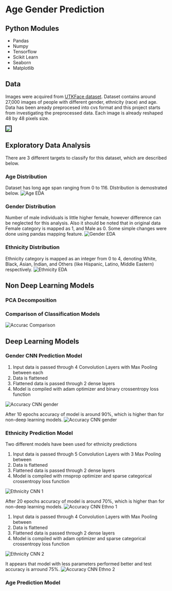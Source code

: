# Age Gender Prediction 

## Python Modules 
* Pandas
* Numpy
* Tensorflow
* Scikit Learn
* Seaborn
* Matplotlib

## Data  
Images were acquired from [UTKFace dataset](https://susanqq.github.io/UTKFace/). Dataset contains around 27,000 images of people with different gender, ethnicity (race) and age. Data has been aready preprocesed into cvs format and this project starts from investigating the preprocessed data. Each image is already reshaped 48 by 48 pixels size. 

<img src="images/random_images_1.png" border="2">

## Exploratory Data Analysis
There are 3 different targets to classify for this dataset, which are described below. 

### Age Distribution
Dataset has long age span ranging from 0 to 116. DIstribution is demostrated below. 
![Age EDA](images/Ages_EDA.png)

### Gender Distribution
Number of male individuals is little higher female, however difference can be neglected for this analysis. Also it should be noted that in original data Female category is mapped as 1, and Male as 0. Some simple changes were done using pandas mapping feature. 
![Gender EDA](images/Gender_EDA.png)


### Ethnicity Distribution
Ethnicity category is mapped as an integer from 0 to 4, denoting  White, Black, Asian, Indian, and Others (like Hispanic, Latino, Middle Eastern) respectively. 
![Ethnicity EDA](images/Ethnicity_EDA.png)

## Non Deep Learning Models

### PCA Decomposition

### Comparison of Classification Models
![Accurac Comparison](images/Accuracy_comparision_.png)

## Deep Learning Models

### Gender CNN Prediction Model
1. Input data is passed through 4 Convolution Layers with Max Pooling between each
2. Data is flattened
3. Flattened data is passed through 2 dense layers
4. Model is compiled with adam optimizer and binary crossentropy loss function

![Accuracy CNN gender](images/gender_cnn.png)

After 10 epochs accuracy of model is around 90%, which is higher than for non-deep learning models.
![Accuracy CNN gender](images/Accuracy_cnn_gender.png)

### Ethnicity Prediction Model
Two different models have been used for ethnicity predictions
1. Input data is passed through 5 Convolution Layers with 3 Max Pooling between 
2. Data is  flattened
3. Flattened data is passed through 2 dense layers
4. Model is compiled with rmsprop optimizer and sparse categorical crossentropy loss function

![Ethnicity CNN 1](images/Ethno_cnn_1.png)

After 20 epochs accuracy of model is around 70%, which is higher than for non-deep learning models.
![Accuracy CNN Ethno 1](images/Accuracy_cnn_ethno1.png)

1. Input data is passed through 4 Convolution Layers with Max Pooling between 
2. Data is  flattened
3. Flattened data is passed through 2 dense layers
4. Model is compiled with adam optimizer and sparse categorical crossentropy loss function

![Ethnicity CNN 2](images/Ethno_cnn_2.png)

It appears that model with less parameters performed better and test accuracy is arround 75%. 
![Accuracy CNN Ethno 2](images/Accuracy_cnn_ethno2.png)

### Age Prediction Model